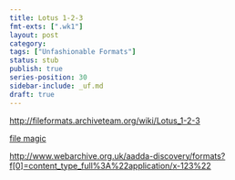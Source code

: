 ```yaml
---
title: Lotus 1-2-3
fmt-exts: [".wk1"]
layout: post
category:
tags: ["Unfashionable Formats"]
status: stub
publish: true
series-position: 30
sidebar-include: _uf.md
draft: true
---
```


http://fileformats.archiveteam.org/wiki/Lotus_1-2-3

[file magic](https://github.com/file/file/blob/d9e9aa9f06757947a1e51f80925445b2f18a6fc3/magic/Magdir/msdos#L543)

http://www.webarchive.org.uk/aadda-discovery/formats?f[0]=content_type_full%3A%22application/x-123%22
